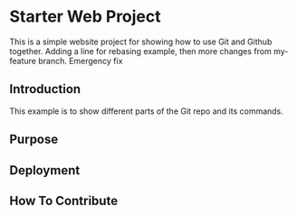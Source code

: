 # Starter Web Project

This is a simple website project for showing how to use Git and Github together.
Adding a line for rebasing example, then more changes from my-feature branch. Emergency fix

## Introduction

This example is to show different parts of the Git repo and its commands.
## Purpose
## Deployment
## How To Contribute